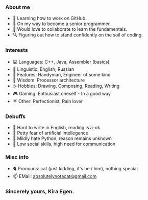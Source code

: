 ### About me

- 🌱 Learning how to work on GitHub.
- 🔭 On my way to become a senior programmer.
- 💼 Would love to collaborate to learn the fundamentals.
- 🔍 Figuring out how to stand confidently on the soil of coding.

### Interests
- 💻 Languages: C++, Java, Assembler (basics)
- 📖 Linguistic: English, Russian
- 🧰 Features: Handyman, Engineer of some kind
- 💾 Wisdom: Processor architecture
- ☕ Hobbies: Drawing, Composing, Reading, Writing
- 🎮 Gaming: Enthusiast oneself - In a good way
- ☔ Other: Perfectionist, Rain lover

### Debuffs
- 📝 Hard to write in English, reading is a-ok
- 🤖 Petty fear of artificial intellegence
- 🐍 Mildly hate Python, reason remains unknown
- 📠 Low social skills, high need for communication

### Misc info
- 🐈 Pronouns: cat (just kidding, it's he / him), nothing special.
- 📫 EMail: absolutelynotacat@gmail.com

### Sincerely yours, Kira Egen.
